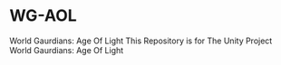 # WG-AOL
World Gaurdians: Age Of Light
This Repository is for The Unity Project World Gaurdians: Age Of Light
